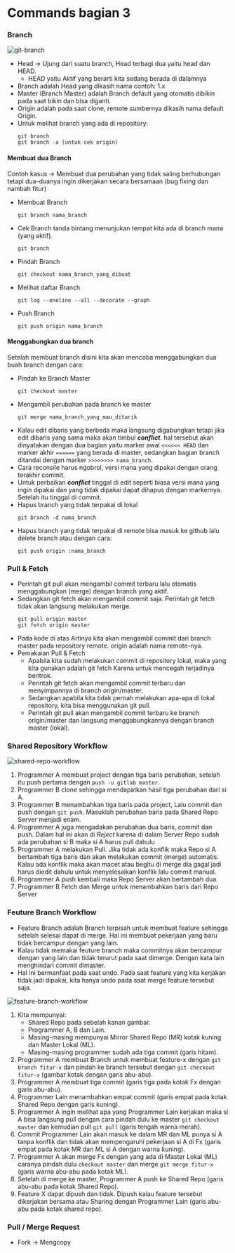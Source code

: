 Commands bagian 3
=================

### Branch
![git-branch](https://github.com/helmiz/git-commands/blob/master/img/git-branch.png)
- Head -> Ujung dari suatu branch, Head terbagi dua yaitu head dan HEAD.
  * HEAD yaitu Aktif yang berarti kita sedang berada di dalamnya
- Branch adalah Head yang dikasih nama contoh: 1.x
- Master (Branch Master) adalah Branch default yang otomatis dibikin pada saat bikin dan bisa diganti.
- Origin adalah pada saat clone, remote sumbernya dikasih nama default Origin.
- Untuk melihat branch yang ada di repository:
  ```
  git branch
  git branch -a (untuk cek origin)
  ```

#### Membuat dua Branch
Contoh kasus -> Membuat dua perubahan yang tidak saling berhubungan tetapi dua-duanya ingin dikerjakan secara bersamaan (bug fixing dan nambah fitur)
- Membuat Branch
	```
	git branch nama_branch
	```
- Cek Branch
     tanda bintang menunjukan tempat kita ada di branch mana (yang aktif).
	```
	git branch
	```
- Pindah Branch
	```
	git checkout nama_branch_yang_dibuat
	```
- Melihat daftar Branch
	```
	git log --oneline --all --decorate --graph
	```
- Push Branch
	```
	git push origin nama_branch
	```

#### Menggabungkan dua branch
Setelah membuat branch disini kita akan mencoba menggabungkan dua buah branch dengan cara:
- Pindah ke Branch Master
	```
	git checkout master
	```
- Mengambil perubahan pada branch ke master
	```
	git merge nama_branch_yang_mau_ditarik
	```
- Kalau edit dibaris yang berbeda maka langsung digabungkan tetapi jika edit dibaris yang sama maka akan timbul _**conflict**_. hal tersebut akan dinyatakan dengan dua bagian yaitu marker awal `<<<<<< HEAD` dan marker akhir `======` yang berada di master, sedangkan bagian branch ditandai dengan marker `>>>>>>>> nama_branch`.
- Cara reconsile harus ngobrol, versi mana yang dipakai dengan orang terakhir commit.
- Untuk perbaikan _**conflict**_ tinggal di edit seperti biasa versi mana yang ingin dipakai dan yang tidak dipakai dapat dihapus dengan markernya. Setelah itu tinggal di commit.
- Hapus branch yang tidak terpakai di lokal
	```
	git branch -d nama_branch
	```
- Hapus branch yang tidak terpakai di remote
bisa masuk ke github lalu delete branch atau dengan cara:
	```
	git push origin :nama_branch
	```
### Pull & Fetch
- Perintah git pull akan mengambil commit terbaru lalu otomatis menggabungkan (merge) dengan branch yang aktif.
- Sedangkan git fetch akan mengambil commit saja. Perintah git fetch tidak akan langsung melakukan merge.
	```
	git pull origin master
	git fetch origin master
	```
- Pada kode di atas Artinya kita akan mengambil commit dari branch master pada repository remote. origin adalah nama remote-nya.
- Pemakaian Pull & Fetch
  * Apabila kita sudah melakukan commit di repository lokal, maka yang kita gunakan adalah git fetch Karena untuk mencegah terjadinya bentrok.
  * Perintah git fetch akan mengambil commit terbaru dan menyimpannya di branch origin/master.
  * Sedangkan apabila kita tidak pernah melakukan apa-apa di lokal repository, kita bisa menggunakan git pull.
  * Perintah git pull akan mengambil commit terbaru ke branch origin/master dan langsung menggabungkannya dengan branch master (lokal).

### Shared Repository Workflow
![shared-repo-workflow](https://github.com/helmiz/git-commands/blob/master/img/shared-repo-workflow.png)

  1. Programmer A membuat project dengan tiga baris perubahan, setelah itu push pertama dengan `push -u gitlab master`.
  2. Programmer B clone sehingga mendapatkan hasil tiga perubahan dari si A.
  3. Programmer B menambahkan tiga baris pada project, Lalu commit dan push dengan `git push`. Masuklah perubahan baris pada Shared Repo Server menjadi enam.
  4. Programmer A juga mengadakan perubahan dua baris, commit dan push. Dalam hal ini akan di *Reject* karena di dalam Server Repo sudah ada perubahan si B maka si A harus pull dahulu
  5. Programmer A melakukan Pull. Jika tidak ada konflik maka Repo si A bertambah tiga baris dan akan melakukan commit (merge) automatis. Kalau ada konflik maka akan macet atau begitu di merge dia gagal jadi harus diedit dahulu untuk menyelesaikan konflik lalu commit manual.
  6. Programmer A push kembali maka Repo Server akan bertambah dua.
  7. Programmer B Fetch dan Merge untuk menambahkan baris dari Repo Server

### Feuture Branch Workflow
- Feature Branch adalah Branch terpisah untuk membuat feature sehingga setelah selesai dapat di merge. Hal ini membuat pekerjaan yang baru tidak bercampur dengan yang lain.
- Kalau tidak memakai feuture branch maka commitnya akan bercampur dengan yang lain dan tidak terurut pada saat dimerge. Dengan kata lain menghindari commit dimaster.
- Hal ini bermanfaat pada saat undo. Pada saat feature yang kita kerjakan tidak jadi dipakai, kita hanya undo pada saat merge feature tersebut saja.

![feature-branch-workflow](https://github.com/helmiz/git-commands/blob/master/img/feature-branch-workflow.png)

1. Kita mempunyai:
   * Shared Repo pada sebelah kanan gambar.
   * Programmer A, B dan Lain.
   * Masing-masing mempunyai Mirror Shared Repo (MR) kotak kuning dan Master Lokal (ML).
   * Masing-masing programmer sudah ada tiga commit (garis hitam).
2. Programmer A membuat Branch untuk membuat feature-x dengan `git branch fitur-x` dan pindah ke branch tersebut dengan `git checkout fitur-x` (gambar kotak dengan garis abu-abu).
3. Programmer A membuat tiga commit (garis tiga pada kotak Fx dengan garis abu-abu).
4. Programmer Lain menambahkan empat commit (garis empat pada kotak Shared Repo dengan garis kuning).
5. Programmer A ingin melihat apa yang Programmer Lain kerjakan maka si A bisa langsung pull dengan cara pindah dulu ke master `git checkout master` dan kemudian pull `git pull` (garis tengah warna merah).
6. Commit Programmer Lain akan masuk ke dalam MR dan ML punya si A tanpa konflik dan tidak akan mempengaruhi pekerjaan si A di Fx (garis empat pada kotak MR dan ML si A dengan warna kuning).
7. Programmer A akan merge Fx dengan yang ada di Master Lokal (ML) caranya pindah dulu `checkout master` dan merge `git merge fitur-x` (garis warna abu-abu pada kotak ML).
8. Setelah di merge ke master, Programmer A push ke Shared Repo (garis abu-abu pada kotak Shared Repo).
9. Feature X dapat dipush dan tidak. Dipush kalau feature tersebut dikerjakan bersama atau Sharing dengan Programmer Lain (garis abu-abu pada kotak shared repo).

### Pull / Merge Request


- Fork -> Mengcopy
